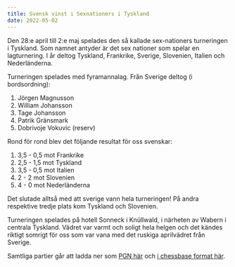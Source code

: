 ```yaml
---
title: Svensk vinst i Sexnationers i Tyskland
date: 2022-05-02
---
```


Den 28:e april till 2:e maj spelades den så kallade sex-nationers turneringen i Tyskland.
Som namnet antyder är det sex nationer som spelar en lagturnering.
I år deltog Tyskland, Frankrike, Sverige, Slovenien, Italien och Nederländerna.

Turneringen spelades med fyramannalag.
Från Sverige deltog (i bordsordning):

1. Jörgen Magnusson
2. William Johansson
3. Tage Johansson
4. Patrik Gränsmark
5. Dobrivoje Vokuvic (reserv)

Rond för rond blev det följande resultat för oss svenskar:

1. 3,5 - 0,5 mot Frankrike
2. 2,5 - 1,5 mot Tyskland
3. 3,5 - 0,5 mot Italien
4. 2 - 2 mot Slovenien
5. 4 - 0 mot Nederländerna

Det slutade alltså med att sverige vann hela turneringen!
På andra respektive tredje plats kom Tyskland och Slovenien.

Turneringen spelades på hotell Sonneck i Knüllwald, i närheten av Wabern i centrala Tyskland. 
Vädret var varmt och soligt hela helgen och det kändes riktigt somrigt för oss som var vana med det ruskiga aprilvädret från Sverige.

Samtliga partier går att ladda ner som [PGN här](/2022_sexnationers_partier.pgn) och [i chessbase format här](/2022_sexnationers_partier.cbv).
